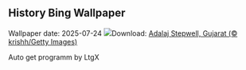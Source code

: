 ## History Bing Wallpaper
Wallpaper date: 2025-07-24
![](https://www.bing.com/th?id=OHR.AdalajStepwell_EN-IN5898657988_UHD.jpg&w=1000)Download: [Adalaj Stepwell, Gujarat (© krishh/Getty Images)](https://www.bing.com/th?id=OHR.AdalajStepwell_EN-IN5898657988_UHD.jpg)

Auto get programm by LtgX
